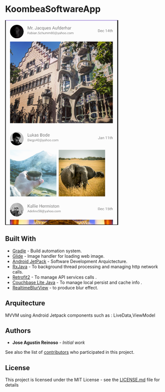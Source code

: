 # KoombeaSoftwareApp

![Test Image 1](https://github.com/jadrdc/KoombeaSoftwareApp/blob/main/Main%20Screen.PNG)


## Built With

* [Gradle](https://gradle.org/) -  Build automation system.
* [Glide](https://github.com/bumptech/glide) - Image handler for loading web image.
* [Android JetPack](https://developer.android.com/jetpack/) - Software Development Arquictecture.
* [RxJava](https://github.com/ReactiveX/RxJava) - To background thread processing and managing http network calls.
* [Retrofit2](https://square.github.io/retrofit/) - To manage API services calls .
* [Couchbase Lite Java](https://docs.couchbase.com/couchbase-lite/2.7/introduction.html) - To manage local persist and cache info .
* [RealtimeBlurView](https://github.com/mmin18/RealtimeBlurView) - to produce blur effect.

## Arquitecture

  MVVM using Android Jetpack components such as : LiveData,ViewModel

## Authors

* **Jose Agustin Reinoso** - *Initial work*

See also the list of [contributors](https://github.com/your/project/contributors) who participated in this project.

## License

This project is licensed under the MIT License - see the [LICENSE.md](LICENSE.md) file for details
